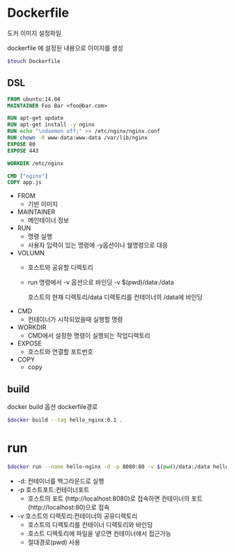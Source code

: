 # Dockerfile

도커 이미지 설정파일

dockerfile 에 설정된 내용으로 이미지를 생성

```bash
$touch Dockerfile
```

## DSL

```dockerfile
FROM ubuntu:14.04
MAINTAINER Foo Bar <foo@bar.com>

RUN apt-get update
RUN apt-get install -y nginx
RUN echo "\ndaemon off;" >> /etc/nginx/nginx.conf
RUN chown -R www-data:www-data /var/lib/nginx
EXPOSE 80 
EXPOSE 443 

WORKDIR /etc/nginx

CMD ["nginx"]
COPY app.js

```

* FROM 
  * 기반 이미지
* MAINTAINER
  * 메인테이너 정보
* RUN
  * 명령 실행
  * 사용자 입력이 있는 명령에 -y옵션이나 쉘명령으로 대응
* VOLUMN
  * 호스트와 공유할 디렉토리
  * run 명령에서 -v 옵션으로 바인딩 -v $(pwd)/data:/data
    
    호스트의 현재 디렉토리/data 디렉토리를 컨테이너의 /data에 바인딩
* CMD
  * 컨테이너가 시작되었을때 실행할 명령
* WORKDIR
  * CMD에서 설정한 명령이 실행되는 작업디렉토리
* EXPOSE
  * 호스트와 연결할 포트번호
* COPY
  * copy

## build

docker build 옵션 dockerfile경로
```bash
$docker build --tag hello_nginx:0.1 .
```

# run
```bash
$docker run --name hello-nginx -d -p 8080:80 -v $(pwd)/data:/data hello_nginx:0.1 
```

* -d: 컨테이너를 백그라운드로 실행
* -p 호스트포트:컨테이너포트 
  * 호스트의 포트 (http://localhost:8080)로 접속하면 컨테이너의 포트 (http://localhost:80)으로 접속
* -v 호스트의 디렉토리:컨테이너의 공유디렉토리
  * 호스트의 디렉토리를 컨테이너 디렉토리와 바인딩
  * 호스트 디렉토리에 파일을 넣으면 컨테이너에서 접근가능
  * 절대경로(pwd) 사용